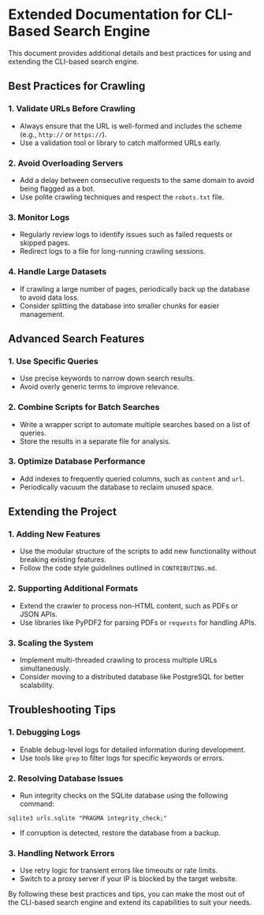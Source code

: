 # Extended Documentation for CLI-Based Search Engine

This document provides additional details and best practices for using and extending the CLI-based search engine.

## Best Practices for Crawling

### 1. Validate URLs Before Crawling
- Always ensure that the URL is well-formed and includes the scheme (e.g., `http://` or `https://`).
- Use a validation tool or library to catch malformed URLs early.

### 2. Avoid Overloading Servers
- Add a delay between consecutive requests to the same domain to avoid being flagged as a bot.
- Use polite crawling techniques and respect the `robots.txt` file.

### 3. Monitor Logs
- Regularly review logs to identify issues such as failed requests or skipped pages.
- Redirect logs to a file for long-running crawling sessions.

### 4. Handle Large Datasets
- If crawling a large number of pages, periodically back up the database to avoid data loss.
- Consider splitting the database into smaller chunks for easier management.

## Advanced Search Features

### 1. Use Specific Queries
- Use precise keywords to narrow down search results.
- Avoid overly generic terms to improve relevance.

### 2. Combine Scripts for Batch Searches
- Write a wrapper script to automate multiple searches based on a list of queries.
- Store the results in a separate file for analysis.

### 3. Optimize Database Performance
- Add indexes to frequently queried columns, such as `content` and `url`.
- Periodically vacuum the database to reclaim unused space.

## Extending the Project

### 1. Adding New Features
- Use the modular structure of the scripts to add new functionality without breaking existing features.
- Follow the code style guidelines outlined in `CONTRIBUTING.md`.

### 2. Supporting Additional Formats
- Extend the crawler to process non-HTML content, such as PDFs or JSON APIs.
- Use libraries like PyPDF2 for parsing PDFs or `requests` for handling APIs.

### 3. Scaling the System
- Implement multi-threaded crawling to process multiple URLs simultaneously.
- Consider moving to a distributed database like PostgreSQL for better scalability.

## Troubleshooting Tips

### 1. Debugging Logs
- Enable debug-level logs for detailed information during development.
- Use tools like `grep` to filter logs for specific keywords or errors.

### 2. Resolving Database Issues
- Run integrity checks on the SQLite database using the following command:
```
sqlite3 urls.sqlite "PRAGMA integrity_check;"
```
- If corruption is detected, restore the database from a backup.

### 3. Handling Network Errors
- Use retry logic for transient errors like timeouts or rate limits.
- Switch to a proxy server if your IP is blocked by the target website.

By following these best practices and tips, you can make the most out of the CLI-based search engine and extend its capabilities to suit your needs.